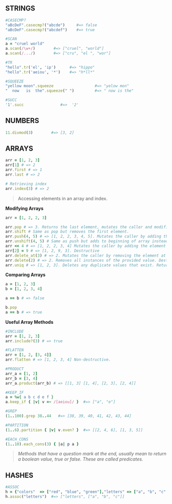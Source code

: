 

## **STRINGS**

```ruby
#CASECMP?
"aBcDeF".casecmp?("abcde")     #=> false
"aBcDeF".casecmp?("abcdef")    #=> true

#SCAN
a = "cruel world"
a.scan(/\w+/)        #=> ["cruel", "world"]
a.scan(/.../)        #=> ["cru", "el ", "wor"]

#TR
"hello".tr('el', 'ip')      #=> "hippo"
"hello".tr('aeiou', '*')    #=> "h*ll*"

#SQUEEZE
"yellow moon".squeeze                  #=> "yelow mon"
"  now   is  the".squeeze(" ")         #=> " now is the"

#SUCC
'1'.succ				#=>  '2'
```



## **NUMBERS**

```ruby
11.divmod(3)        #=> [3, 2]
```



## **ARRAYS**

```ruby
arr = [1, 2, 3]
arr[1] # => 2
arr.first # => 1
arr.last # => 2

# Retrieving index
arr.index(3) # => 2
```

> Accessing elements in an array and index.



**Modifying Arrays**

```ruby
arr = [1, 2, 2, 3]

arr.pop # => 3. Returns the last element, mutates the caller and modifies the array by removing the last element.
arr.shift # Same as pop but removes the first element.
arr.push(4, 5) # => [1, 2, 2, 3, 4, 5]. Mutates the caller by adding the argument to the end of the array, returning the modifed arr.
arr.unshift(4, 5) # Same as push but adds to beginning of array instead of end.
arr << 4 # => [1, 2, 2, 3, 4] Mutates the caller by adding the element to the end of the array.
arr[2] = 9 # => [1, 2, 9, 3]. Destructive
arr.delete_at(3) # => 2. Mutates the caller by removing the element at the index of the argument. Returns the deleted element.
arr.delete(2) # => 2. Removes all instances of the provided value. Destructive.
arr.uniq # => [1, 2, 3]. Deletes any duplicate values that exist. Returns the result as a new array. Non-destructive unless ! added.
```



**Comparing Arrays**

```ruby
a = [1, 2, 3]
b = [1, 2, 3, 4]

a == b # => false

b.pop
a == b # => true
```



**Useful Array Methods**

```ruby
#INCLUDE
arr = [1, 2, 3]
arr.include?(3) # => true

#FLATTEN
arr = [1, 2, [3, 4]]
arr.flatten # => [1, 2, 3, 4] Non-destructive. 

#PRODUCT
arr_a = [1, 2]
arr_b = [3, 4]
arr_a.product(arr_b) # => [[1, 3] [1, 4], [2, 3], [2, 4]]

#KEEP_IF
a = %w{ a b c d e f }
a.keep_if { |v| v =~ /[aeiou]/ }  #=> ["a", "e"]

#GREP
(1..100).grep 38..44   #=> [38, 39, 40, 41, 42, 43, 44]

#PARTITION
(1..6).partition { |v| v.even? }  #=> [[2, 4, 6], [1, 3, 5]]

#EACH_CONS
(1..10).each_cons(3) { |a| p a }
```

> *Methods that have a question mark at the end, usually mean to return a boolean value, true or false. These are called predicates.*



## **HASHES**

```ruby
#ASSOC
h = {"colors"  => ["red", "blue", "green"],"letters" => ["a", "b", "c" ]}
h.assoc("letters")  #=> ["letters", ["a", "b", "c"]]


```







